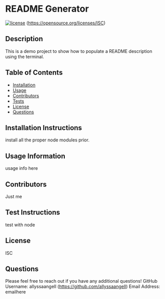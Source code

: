 # README Generator

  [![license](https://img.shields.io/badge/License-ISC-blue.svg)](https://choosealicense.com/licenses/ISC/) (https://opensource.org/licenses/ISC)

## Description
This is a demo project to show how to populate a README description using the terminal.

  ## Table of Contents

 * [Installation](#Installation)
 * [Usage](#Usage)
 * [Contributors](#Contributors)
 * [Tests](#Tests)
 * [License](#License)
 * [Questions](#Questions)
  
 ## Installation Instructions
 install all the proper node modules prior.

 ## Usage Information
 usage info here

 ## Contributors
 Just me

 ## Test Instructions
 test with node

 ## License
 ISC

 ## Questions
 Please feel free to reach out if you have any additional questions!
 GitHub Username: allyssaangell (https://github.com/allyssaangell)
 Email Address: emailhere
